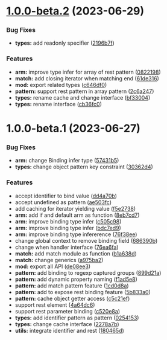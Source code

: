 # [1.0.0-beta.2](https://github.com/TomokiMiyauci/pattern-matching/compare/1.0.0-beta.1...1.0.0-beta.2) (2023-06-29)


### Bug Fixes

* **types:** add readonly specifier ([2196b7f](https://github.com/TomokiMiyauci/pattern-matching/commit/2196b7fa98d1416c0a263e873aea4b1574bda62e))


### Features

* **arm:** improve type infer for array of rest pattern ([0822198](https://github.com/TomokiMiyauci/pattern-matching/commit/0822198f500879518c7bc3d4234a27336393c6eb))
* **match:** add closing iterator when matching end ([61de316](https://github.com/TomokiMiyauci/pattern-matching/commit/61de3161aa7c1f26822430208c60de9d4597abab))
* **mod:** export related types ([c646df0](https://github.com/TomokiMiyauci/pattern-matching/commit/c646df002e38cb5738c06faccdd4b02b90dc17af))
* **pattern:** support rest pattern in array pattern ([2c6a247](https://github.com/TomokiMiyauci/pattern-matching/commit/2c6a247f4aabe396220fdda94b930aed3ea78139))
* **types:** rename cache and change interface ([bf33004](https://github.com/TomokiMiyauci/pattern-matching/commit/bf330043a1bc30428bafa01776fef97bd79611a9))
* **types:** rename interface ([cb36fc0](https://github.com/TomokiMiyauci/pattern-matching/commit/cb36fc016240f6394b3c615f7a00b173fe5af0af))

# 1.0.0-beta.1 (2023-06-27)


### Bug Fixes

* **arm:** change Binding infer type ([57431b5](https://github.com/TomokiMiyauci/pattern-matching/commit/57431b5aab10140a72cd2d7713b53e0016a29ab4))
* **types:** change object pattern key constraint ([30362d4](https://github.com/TomokiMiyauci/pattern-matching/commit/30362d45254c8d03521e7eef6ae3376e8ca73c20))


### Features

* accept identifier to bind value ([dd4a70b](https://github.com/TomokiMiyauci/pattern-matching/commit/dd4a70bd2df3d34970386b9a129f23285d8d567d))
* accept undefined as pattern ([ae503fc](https://github.com/TomokiMiyauci/pattern-matching/commit/ae503fcddf330c93edf0371747d697e0747ae7ea))
* add caching for iterator yielding value ([f5e2738](https://github.com/TomokiMiyauci/pattern-matching/commit/f5e27383ec3e48c762b1d852a140746782f10f23))
* **arm:** add if and default arm as function ([8eb7cd7](https://github.com/TomokiMiyauci/pattern-matching/commit/8eb7cd7b6fbd2186531132f1a707137b9e3370c2))
* **arm:** improve binding type infer ([c505c98](https://github.com/TomokiMiyauci/pattern-matching/commit/c505c984ad415e9d569b6f3db3a0e46b31302b21))
* **arm:** improve binding type infer ([bdc7ed9](https://github.com/TomokiMiyauci/pattern-matching/commit/bdc7ed93f63ffecf7ea099ca6daf8deaf71e5b53))
* **arm:** improve binding type infererence ([76f38ee](https://github.com/TomokiMiyauci/pattern-matching/commit/76f38eec9bf3bf217591e401f91009b44fe281da))
* change global context to remove binding field ([686390b](https://github.com/TomokiMiyauci/pattern-matching/commit/686390ba161661fda8fbd38c995ad93501b0c89f))
* change when handler interface ([76ea6fa](https://github.com/TomokiMiyauci/pattern-matching/commit/76ea6fae70aa711f114f8ad46b7e26fbfff64b3e))
* **match:** add match module as function ([b1a638d](https://github.com/TomokiMiyauci/pattern-matching/commit/b1a638d2ad4b9fdb4d8ae969025a5ecb6aa76c40))
* **match:** change generics ([a975ba2](https://github.com/TomokiMiyauci/pattern-matching/commit/a975ba2b84ed07a4cdc2f0c91b593b634a931bcd))
* **mod:** export all API ([de08ee3](https://github.com/TomokiMiyauci/pattern-matching/commit/de08ee32653b43e4e7739569ba7e555949dd7fd5))
* **pattern:** add binding to regexp captured groups ([899d21a](https://github.com/TomokiMiyauci/pattern-matching/commit/899d21a4ce4482ca61313a597cea793537ba923d))
* **pattern:** add dynamic property naming ([f1ad5e8](https://github.com/TomokiMiyauci/pattern-matching/commit/f1ad5e80af744a29fbbc5fb35652853544fd1ef6))
* **pattern:** add match pattern feature ([1cd0d8a](https://github.com/TomokiMiyauci/pattern-matching/commit/1cd0d8a9929c3d83a9bd20b096d424eeb5dfb524))
* **pattern:** add to expose rest binding feature ([5b833a0](https://github.com/TomokiMiyauci/pattern-matching/commit/5b833a08197150d39530ea441a0587cf27dd882a))
* **pattern:** cache object getter access ([c5c21ef](https://github.com/TomokiMiyauci/pattern-matching/commit/c5c21ef8a1dddb2e725fd91dea91baf1ede1f644))
* support rest element ([4a64dc6](https://github.com/TomokiMiyauci/pattern-matching/commit/4a64dc6dbd24f0a0a626a592ed33bb6163e45d2c))
* support rest parameter binding ([c520e8a](https://github.com/TomokiMiyauci/pattern-matching/commit/c520e8ac2d578b579ebeb638b0997d10c67b47f4))
* **types:** add identifier pattern as pattern ([0254153](https://github.com/TomokiMiyauci/pattern-matching/commit/0254153b084cd90ea9156196b5cf5723c56e0b4b))
* **types:** change cache interface ([2278a7b](https://github.com/TomokiMiyauci/pattern-matching/commit/2278a7bf08067e284f5ca81397549264728e53e8))
* **utils:** integrate identifier and rest ([180465d](https://github.com/TomokiMiyauci/pattern-matching/commit/180465d923c2a04229de2bee5d393b7d572045d5))
